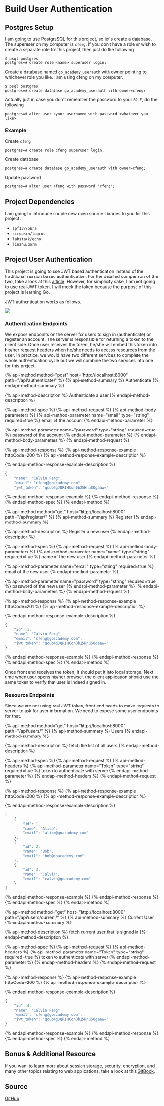 # Build User Authentication

## Postgres Setup

I am going to use PostgreSQL for this project, so let's create a database. The superuser on my computer is `cfeng`. If you don't have a role or wish to create a separate role for this project, then just do the following

```text
$ psql postgres
postgres=# create role <name> superuser login;
```

Create a database named `go_academy_userauth` with owner pointing to whichever role you like. I am using cfeng on my computer.

```text
$ psql postgres
postgres=# create database go_academy_userauth with owner=cfeng;
```

Actually just in case you don't remember the password to your `ROLE`, do the following

```text
postgres=# alter user <your_username> with password <whatever you like>
```

### Example

Create `cfeng`

```text
postgres=# create role cfeng superuser login;
```

Create database

```text
postgres=# create database go_academy_userauth with owner=cfeng;
```

Update password

```text
postgres=# alter user cfeng with password 'cfeng';
```

## Project Dependencies

I am going to introduce couple new open source libraries to you for this project:

* `spf13/cobra`
* `sirupsen/logrus`
* `labstack/echo`
* `jinzhu/gorm`

## Project User Authentication

This project is going to use JWT based authentication instead of the traditional session based authentication. For the detailed comparison of the two, take a look at this [article](https://medium.com/@sherryhsu/session-vs-token-based-authentication-11a6c5ac45e4). However, for simplicity sake, I am not going to use real JWT token. I will mock the token because the purpose of this project is learning Go. 

JWT authentication works as follows.

![](../.gitbook/assets/jwt.png)

### Authentication Endpoints

We expose endpoints on the server for users to sign in \(authenticate\) or register an account. The server is responsible for returning a token to the client side. Once user receives the token, he/she will embed this token into his/her request headers when he/she needs to access resources from the user. In practice, we would have two different services to complete the whole authentication cycle but we will combine the two services into one for this project. 

{% api-method method="post" host="http://localhost:8000" path="/api/authenticate/" %}
{% api-method-summary %}
Authenticate
{% endapi-method-summary %}

{% api-method-description %}
Authenticate a user
{% endapi-method-description %}

{% api-method-spec %}
{% api-method-request %}
{% api-method-body-parameters %}
{% api-method-parameter name="email" type="string" required=true %}
email of the account
{% endapi-method-parameter %}

{% api-method-parameter name="password" type="string" required=true %}
password of the account
{% endapi-method-parameter %}
{% endapi-method-body-parameters %}
{% endapi-method-request %}

{% api-method-response %}
{% api-method-response-example httpCode=200 %}
{% api-method-response-example-description %}

{% endapi-method-response-example-description %}

```javascript
{
    "name": "Calvin Feng",
    "email": "cfeng@goacademy.com",
    "jwt_token": "qcubXgJQRIHCon0b25HnuSOgaaw="

```
{% endapi-method-response-example %}
{% endapi-method-response %}
{% endapi-method-spec %}
{% endapi-method %}

{% api-method method="get" host="http://localhost:8000" path="/api/register/" %}
{% api-method-summary %}
Register
{% endapi-method-summary %}

{% api-method-description %}
Register a new user
{% endapi-method-description %}

{% api-method-spec %}
{% api-method-request %}
{% api-method-body-parameters %}
{% api-method-parameter name="name" type="string" required=true %}
name of the new user
{% endapi-method-parameter %}

{% api-method-parameter name="email" type="string" required=true %}
email of the new user
{% endapi-method-parameter %}

{% api-method-parameter name="password" type="string" required=true %}
password of the new user
{% endapi-method-parameter %}
{% endapi-method-body-parameters %}
{% endapi-method-request %}

{% api-method-response %}
{% api-method-response-example httpCode=201 %}
{% api-method-response-example-description %}

{% endapi-method-response-example-description %}

```javascript
{
    "id": 1,
    "name": "Calvin Feng",
    "email": "cfeng@goacademy.com",
    "jwt_token": "qcubXgJQRIHCon0b25HnuSOgaaw="
}
```
{% endapi-method-response-example %}
{% endapi-method-response %}
{% endapi-method-spec %}
{% endapi-method %}

Once front end receives the token, it should put it into local storage. Next time when user opens his/her browser, the client application should use the same token to verify that user is indeed signed in.

### Resource Endpoints

Since we are not using real JWT token, front end needs to make requests to server to ask for user information. We need to expose some user endpoints for that.

{% api-method method="get" host="http://localhost:8000" path="/api/users/" %}
{% api-method-summary %}
Users
{% endapi-method-summary %}

{% api-method-description %}
fetch the list of all users
{% endapi-method-description %}

{% api-method-spec %}
{% api-method-request %}
{% api-method-headers %}
{% api-method-parameter name="Token" type="string" required=true %}
token to authenticate with server
{% endapi-method-parameter %}
{% endapi-method-headers %}
{% endapi-method-request %}

{% api-method-response %}
{% api-method-response-example httpCode=200 %}
{% api-method-response-example-description %}

{% endapi-method-response-example-description %}

```javascript
[
    {
        "id": 1,
        "name": "Alice",
        "email": "alice@goacademy.com"
    },
    {
        "id": 2,
        "name": "Bob",
        "email": "bob@goacademy.com"
    },
    {
        "id": 3,
        "name": "Calvin",
        "email": "calvin@goacademy.com"
    }
]
```
{% endapi-method-response-example %}
{% endapi-method-response %}
{% endapi-method-spec %}
{% endapi-method %}

{% api-method method="get" host="http://localhost:8000" path="/api/users/current/" %}
{% api-method-summary %}
Current User
{% endapi-method-summary %}

{% api-method-description %}
fetch current user that is signed in
{% endapi-method-description %}

{% api-method-spec %}
{% api-method-request %}
{% api-method-headers %}
{% api-method-parameter name="Token" type="string" required=true %}
token to authenticate with server
{% endapi-method-parameter %}
{% endapi-method-headers %}
{% endapi-method-request %}

{% api-method-response %}
{% api-method-response-example httpCode=200 %}
{% api-method-response-example-description %}

{% endapi-method-response-example-description %}

```javascript
{
    "id": 4,
    "name": "Calvin Feng",
    "email": "cfeng@goacademy.com",
    "jwt_token": "qcubXgJQRIHCon0b25HnuSOgaaw="
}
```
{% endapi-method-response-example %}
{% endapi-method-response %}
{% endapi-method-spec %}
{% endapi-method %}

## Bonus & Additional Resource

If you want to learn more about session storage, security, encryption, and many other topics relating to web applications, take a look at this [GitBook](https://astaxie.gitbooks.io/build-web-application-with-golang/content/en/).

## Source

[GitHub](https://github.com/calvinfeng/go-academy/tree/master/userauth)

